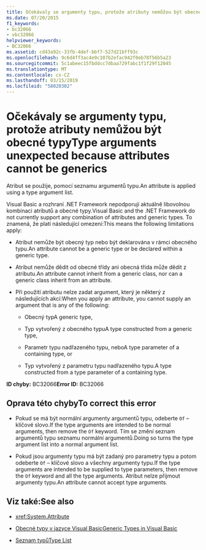 ```yaml
---
title: Očekávaly se argumenty typu, protože atributy nemůžou být obecné typy
ms.date: 07/20/2015
f1_keywords:
- bc32066
- vbc32066
helpviewer_keywords:
- BC32066
ms.assetid: cd43a92c-33fb-4def-bbf7-527d21bff93c
ms.openlocfilehash: 9c6d4ff3ac4e9c107b2efac942f0eb78f56b5a23
ms.sourcegitcommit: 5c1abeec15fbddcc7dbaa729fabc1f1f29f12045
ms.translationtype: MT
ms.contentlocale: cs-CZ
ms.lasthandoff: 03/15/2019
ms.locfileid: "58020302"
---
```

# <a name="type-arguments-unexpected-because-attributes-cannot-be-generics"></a><span data-ttu-id="5d01f-102">Očekávaly se argumenty typu, protože atributy nemůžou být obecné typy</span><span class="sxs-lookup"><span data-stu-id="5d01f-102">Type arguments unexpected because attributes cannot be generics</span></span>
<span data-ttu-id="5d01f-103">Atribut se použije, pomocí seznamu argumentů typu.</span><span class="sxs-lookup"><span data-stu-id="5d01f-103">An attribute is applied using a type argument list.</span></span>  
  
 <span data-ttu-id="5d01f-104">Visual Basic a rozhraní .NET Framework nepodporují aktuálně libovolnou kombinaci atributů a obecné typy.</span><span class="sxs-lookup"><span data-stu-id="5d01f-104">Visual Basic and the .NET Framework do not currently support any combination of attributes and generic types.</span></span> <span data-ttu-id="5d01f-105">To znamená, že platí následující omezení:</span><span class="sxs-lookup"><span data-stu-id="5d01f-105">This means the following limitations apply:</span></span>  
  
-   <span data-ttu-id="5d01f-106">Atribut nemůže být obecný typ nebo být deklarována v rámci obecného typu.</span><span class="sxs-lookup"><span data-stu-id="5d01f-106">An attribute cannot be a generic type or be declared within a generic type.</span></span>  
  
-   <span data-ttu-id="5d01f-107">Atribut nemůže dědit od obecné třídy ani obecná třída může dědit z atributu.</span><span class="sxs-lookup"><span data-stu-id="5d01f-107">An attribute cannot inherit from a generic class, nor can a generic class inherit from an attribute.</span></span>  
  
-   <span data-ttu-id="5d01f-108">Při použití atributu nelze zadat argument, který je některý z následujících akcí:</span><span class="sxs-lookup"><span data-stu-id="5d01f-108">When you apply an attribute, you cannot supply an argument that is any of the following:</span></span>  
  
    -   <span data-ttu-id="5d01f-109">Obecný typ</span><span class="sxs-lookup"><span data-stu-id="5d01f-109">A generic type,</span></span>  
  
    -   <span data-ttu-id="5d01f-110">Typ vytvořený z obecného typu</span><span class="sxs-lookup"><span data-stu-id="5d01f-110">A type constructed from a generic type,</span></span>  
  
    -   <span data-ttu-id="5d01f-111">Parametr typu nadřazeného typu, nebo</span><span class="sxs-lookup"><span data-stu-id="5d01f-111">A type parameter of a containing type, or</span></span>  
  
    -   <span data-ttu-id="5d01f-112">Typ vytvořený z parametru typu nadřazeného typu.</span><span class="sxs-lookup"><span data-stu-id="5d01f-112">A type constructed from a type parameter of a containing type.</span></span>  
  
 <span data-ttu-id="5d01f-113">**ID chyby:** BC32066</span><span class="sxs-lookup"><span data-stu-id="5d01f-113">**Error ID:** BC32066</span></span>  
  
## <a name="to-correct-this-error"></a><span data-ttu-id="5d01f-114">Oprava této chyby</span><span class="sxs-lookup"><span data-stu-id="5d01f-114">To correct this error</span></span>  
  
-   <span data-ttu-id="5d01f-115">Pokud se má být normální argumenty argumentů typu, odeberte `Of` – klíčové slovo.</span><span class="sxs-lookup"><span data-stu-id="5d01f-115">If the type arguments are intended to be normal arguments, then remove the `Of` keyword.</span></span> <span data-ttu-id="5d01f-116">Tím se změní seznam argumentů typu seznamu normální argumentů.</span><span class="sxs-lookup"><span data-stu-id="5d01f-116">Doing so turns the type argument list into a normal argument list.</span></span>  
  
-   <span data-ttu-id="5d01f-117">Pokud jsou argumenty typu má být zadaný pro parametry typu a potom odeberte `Of` – klíčové slovo a všechny argumenty typu.</span><span class="sxs-lookup"><span data-stu-id="5d01f-117">If the type arguments are intended to be supplied to type parameters, then remove the `Of` keyword and all the type arguments.</span></span> <span data-ttu-id="5d01f-118">Atribut nelze přijmout argumenty typu.</span><span class="sxs-lookup"><span data-stu-id="5d01f-118">An attribute cannot accept type arguments.</span></span>  
  
## <a name="see-also"></a><span data-ttu-id="5d01f-119">Viz také:</span><span class="sxs-lookup"><span data-stu-id="5d01f-119">See also</span></span>

- <xref:System.Attribute>

- [<span data-ttu-id="5d01f-120">Obecné typy v jazyce Visual Basic</span><span class="sxs-lookup"><span data-stu-id="5d01f-120">Generic Types in Visual Basic</span></span>](../../visual-basic/programming-guide/language-features/data-types/generic-types.md)
- [<span data-ttu-id="5d01f-121">Seznam typů</span><span class="sxs-lookup"><span data-stu-id="5d01f-121">Type List</span></span>](../../visual-basic/language-reference/statements/type-list.md)
